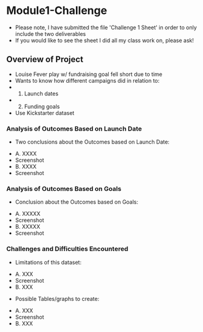 # Module1-Challenge
* Please note, I have submitted the file 'Challenge 1 Sheet' in order to only include the two deliverables
* If you would like to see the sheet I did all my class work on, please ask!
## Overview of Project
* Louise Fever play w/ fundraising goal fell short due to time 
* Wants to know how different campaigns did in relation to: 
*   1. Launch dates
*   2. Funding goals
* Use Kickstarter dataset 

### Analysis of Outcomes Based on Launch Date
- Two conclusions about the Outcomes based on Launch Date: 
* A. XXXX
* Screenshot
* B. XXXX
* Screenshot

### Analysis of Outcomes Based on Goals
- Conclusion about the Outcomes based on Goals:
* A. XXXXX
* Screenshot
* B. XXXXX
* Screenshot

### Challenges and Difficulties Encountered
- Limitations of this dataset:
* A. XXX
* Screenshot
* B. XXX

- Possible Tables/graphs to create: 
* A. XXX
* Screenshot
* B. XXX











